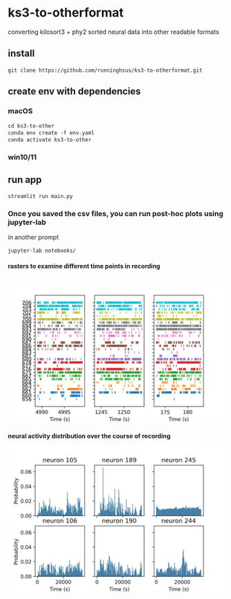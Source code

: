 # ks3-to-otherformat
converting kilosort3 + phy2 sorted neural data into other readable formats


## install
```angular2html
git clone https://github.com/runninghsus/ks3-to-otherformat.git
```

## create env with dependencies

### macOS
```angular2html
cd ks3-to-other
conda env create -f env.yaml
conda activate ks3-to-other
```

### win10/11


## run app
```angular2html
streamlit run main.py
```


### Once you saved the csv files, you can run post-hoc plots using jupyter-lab
in another prompt
```angular2html
jupyter-lab notebooks/
```


#### rasters to examine different time points in recording
![three 10s example x 30 neuron raster](./temp_figs/example_raster.png "rasters")

#### neural activity distribution over the course of recording
![three sets of neurons x activity histogram](./temp_figs/example_activity_histogram.png "activity histogram")
